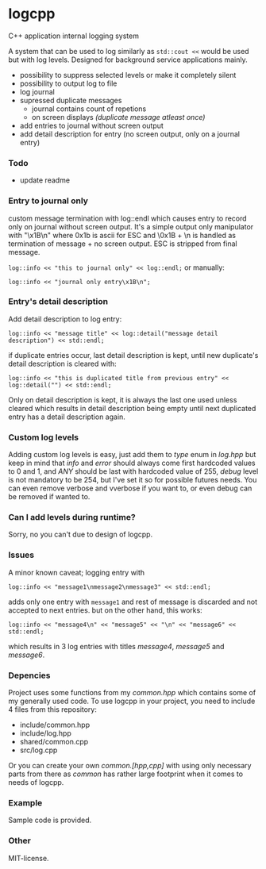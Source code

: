 # logcpp
C++ application internal logging system

A system that can be used to log similarly as ```std::cout <<``` would be used but with log levels.
Designed for background service applications mainly.

 - possibility to suppress selected levels or make it completely silent
 - possibility to output log to file
 - log journal
 - supressed duplicate messages
	- journal contains count of repetions
	- on screen displays _(duplicate message atleast once)_
 - add entries to journal without screen output
 - add detail description for entry (no screen output, only on a journal entry)

### Todo
 - update readme

### Entry to journal only

custom message termination with log::endl which causes entry to record only on journal without screen output.
It's a simple output only manipulator with "\x1B\n" where 0x1b is ascii for ESC and \0x1B + \n is handled as termination of message + no screen output. ESC is stripped from final message.

```log::info << "this to journal only" << log::endl;```
or manually:

```log::info << "journal only entry\x1B\n";```

### Entry's detail description

Add detail description to log entry:

```log::info << "message title" << log::detail("message detail description") << std::endl;```

if duplicate entries occur, last detail description is kept, until new duplicate's detail description is cleared with:

```log::info << "this is duplicated title from previous entry" << log::detail("") << std::endl;```

Only on detail description is kept, it is always the last one used unless cleared which results in detail description being empty until next duplicated entry has a detail description again.

### Custom log levels

Adding custom log levels is easy, just add them to _type_ enum in _log.hpp_ but keep in mind that _info_ and _error_ should always come first hardcoded values to 0 and 1, and _ANY_ should be last with hardcoded value of 255, _debug_ level is not mandatory to be 254, but I've set it so for possible futures needs.
You can even remove verbose and vverbose if you want to, or even debug can be removed if wanted to.

### Can I add levels during runtime?

Sorry, no you can't due to design of logcpp.

### Issues

A minor known caveat; logging entry with

```log::info << "message1\nmessage2\nmessage3" << std::endl;```

adds only one entry with ```message1``` and rest of message is discarded and not accepted to next entries.
but on the other hand, this works:

```log::info << "message4\n" << "message5" << "\n" << "message6" << std::endl;```

which results in 3 log entries with titles _message4_, _message5_ and _message6_.

### Depencies

Project uses some functions from my _common.hpp_ which contains some of my generally used code.
To use logcpp in your project, you need to include 4 files from this repository:
 - include/common.hpp
 - include/log.hpp
 - shared/common.cpp
 - src/log.cpp

Or you can create your own _common.[hpp,cpp]_ with using only necessary parts from there as _common_ has rather large footprint when it comes to needs of logcpp.

### Example

Sample code is provided.

### Other

MIT-license.
